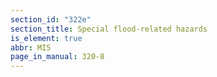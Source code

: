 ```yaml
---
section_id: "322e"
section_title: Special flood-related hazards
is_element: true
abbr: MI5
page_in_manual: 320-8
---
```

